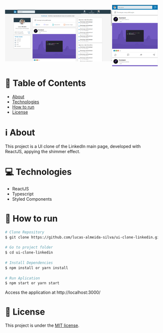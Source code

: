 <div style="display: flex; flex-direction: row; align-items: center;">
   <img src=".github/desktop-interface.png" alt="Desktop" width="70%"/>
   <img src=".github/mobile-interface.png" alt="Mobile" width="30%">
</div>

# :page_with_curl: Table of Contents

* [About](#information_source-about)
* [Technologies](#computer-technologies)
* [How to run](#seedling-how-to-run)
* [License](#pencil-license)

# :information_source: About

This project is a UI clone of the LinkedIn main page, developed with ReactJS, appying the shimmer effect.

# :computer: Technologies

  - ReactJS
  - Typescript
  - Styled Components

# :seedling: How to run

```bash
# Clone Repository
$ git clone https://github.com/lucas-almeida-silva/ui-clone-linkedin.git

# Go to project folder
$ cd ui-clone-linkedin

# Install Dependencies
$ npm install or yarn install

# Run Aplication
$ npm start or yarn start
```
Access the application at http://localhost:3000/

# :pencil: License

This project is under the [MIT license](LICENSE).